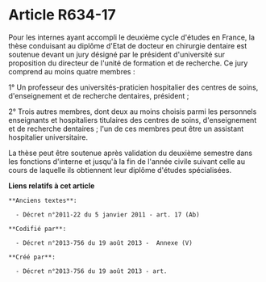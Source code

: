 # Article R634-17

Pour les internes ayant accompli le deuxième cycle d'études en France, la thèse conduisant au diplôme d'Etat de docteur en
chirurgie dentaire est soutenue devant un jury désigné par le président d'université sur proposition du directeur de l'unité
de formation et de recherche. Ce jury comprend au moins quatre membres :

1° Un professeur des universités-praticien hospitalier des centres de soins, d'enseignement et de recherche dentaires,
président ;

2° Trois autres membres, dont deux au moins choisis parmi les personnels enseignants et hospitaliers titulaires des centres
de soins, d'enseignement et de recherche dentaires ; l'un de ces membres peut être un assistant hospitalier universitaire.

La thèse peut être soutenue après validation du deuxième semestre dans les fonctions d'interne et jusqu'à la fin de l'année
civile suivant celle au cours de laquelle ils obtiennent leur diplôme d'études spécialisées.

**Liens relatifs à cet article**

	**Anciens textes**:

	  - Décret n°2011-22 du 5 janvier 2011 - art. 17 (Ab)

	**Codifié par**:

	  - Décret n°2013-756 du 19 août 2013 -  Annexe (V)

	**Créé par**:

	  - Décret n°2013-756 du 19 août 2013 - art.
